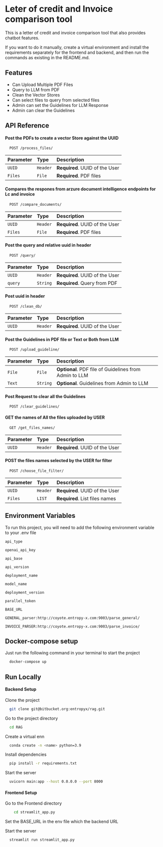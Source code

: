# Leter of credit and Invoice comparison tool 

This is a letter of credit and invoice comparison tool that also provides chatbot features. 

If you want to do it manually, create a virtual environment and install the requirements separately for the frontend and backend, and then run the commands as existing in the README.md.

## Features

- Can Upload Multiple PDF Files 
- Query to LLM from PDF
- Clean the Vector Stores
- Can select files to query from selected files
- Admin can set the Guidelines for LLM Response
- Admin can clear the Guidelines

## API Reference

#### Post the PDFs to create a vector Store against the UUID

```http
  POST /process_files/
```

| Parameter | Type     | Description                |
| :-------- | :------- | :------------------------- |
| `UUID` | `Header` | **Required**. UUID of the User|
| `Files` | `File` | **Required**. PDF files  |
#### Compares the respones from arzure document intelligence endpoints for Lc and invoice

```http
  POST /compare_documents/
```

| Parameter | Type     | Description                |
| :-------- | :------- | :------------------------- |
| `UUID` | `Header` | **Required**. UUID of the User|
| `Files` | `File` | **Required**. PDF files  |

#### Post the query and relative uuid in header

```http
  POST /query/
```

| Parameter | Type     | Description                       |
| :-------- | :------- | :-------------------------------- |
| `UUID` | `Header` | **Required**. UUID of the User|
| `query`      | `String` | **Required**. Query from PDF|

#### Post uuid in header

```http
  POST /clean_db/
```

| Parameter | Type     | Description                       |
| :-------- | :------- | :-------------------------------- |
| `UUID` | `Header` | **Required**. UUID of the User|

#### Post the Guidelines in PDF file or Text or Both from LLM

```http
  POST /upload_guideline/
```

| Parameter | Type     | Description                       |
| :-------- | :------- | :-------------------------------- |
| `File` | `File` | **Optional**. PDF file of Guidelines from Admin to LLM|
| `Text`      | `String` | **Optional**. Guidelines from Admin to LLM|

#### Post Request to clear all the Guidelines

```http
  POST /clear_guidelines/
```

#### GET the names of All the files uploaded by USER

```http
  GET /get_files_names/
```
| Parameter | Type     | Description                       |
| :-------- | :------- | :-------------------------------- |
| `UUID` | `Header` | **Required**. UUID of the User|

#### POST the files names selected by the USER for filter 

```http
  POST /choose_file_filter/
```

| Parameter | Type     | Description                |
| :-------- | :------- | :------------------------- |
| `UUID` | `Header` | **Required**. UUID of the User|
| `Files` | `LIST` | **Required**. List files names|

## Environment Variables

To run this project, you will need to add the following environment variable to your .env file

`api_type`

`openai_api_key`

`api_base`

`api_version`

`deployment_name`

`model_name`

`deployment_version`

`parallel_token`

`BASE_URL`

`GENERAL_parser:http://coyote.entropy-x.com:9003/parse_general/`

`INVOICE_PARSER:http://coyote.entropy-x.com:9003/parse_invoice/`
## Docker-compose setup 
Just run the following command in your terminal to start the project
```bash
  docker-compose up
```
## Run Locally

#### Backend Setup

Clone the project

```bash
  git clone git@bitbucket.org:entropyx/rag.git
```

Go to the project directory

```bash
  cd RAG
```
Create a virtual enn
```bash
  conda create -n <name> python=3.9
```
Install dependencies

```bash
  pip install -r requirements.txt
```

Start the server

```bash
  uvicorn main:app --host 0.0.0.0 --port 8000
```

#### Frontend Setup

Go to the Frontend directory

```bash
    cd streamlit_app.py
```

Set the BASE_URL in the env file which the backend URL

Start the server

```bash
  streamlit run streamlit_app.py
